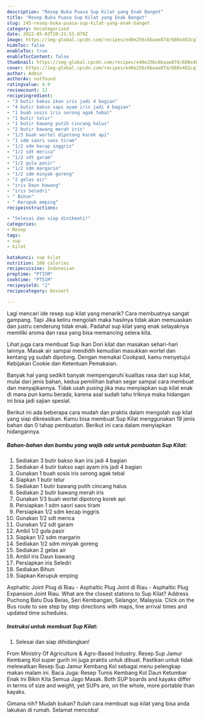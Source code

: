 ```yaml
---
description: "Resep Buka Puasa Sup Kilat yang Enak Banget"
title: "Resep Buka Puasa Sup Kilat yang Enak Banget"
slug: 245-resep-buka-puasa-sup-kilat-yang-enak-banget
category: Uncategorized
date: 2022-05-03T20:21:53.070Z
image: https://img-global.cpcdn.com/recipes/e40e256c6baae87d/680x482cq70/sup-kilat-foto-resep-utama.jpg
hideToc: false
enableToc: true
enableTocContent: false
thumbnail: https://img-global.cpcdn.com/recipes/e40e256c6baae87d/680x482cq70/sup-kilat-foto-resep-utama.jpg
cover: https://img-global.cpcdn.com/recipes/e40e256c6baae87d/680x482cq70/sup-kilat-foto-resep-utama.jpg
author: Admin
authorAv: notfound
ratingvalue: 4.9
reviewcount: 12
recipeingredient:
- "3 butir bakso ikan iris jadi 4 bagian"
- "4 butir bakso sapi ayam iris jadi 4 bagian"
- "1 buah sosis iris serong agak tebal"
- "1 butir telur"
- "1 butir bawang putih cincang halus"
- "2 butir bawang merah iris"
- "1/3 buah wortel dipotong korek api"
- "1 sdm saori saos tiram"
- "1/2 sdm kecap inggris"
- "1/2 sdt merica"
- "1/2 sdt garam"
- "1/2 gula pasir"
- "1/2 sdm margarin"
- "1/2 sdm minyak goreng"
- "2 gelas air"
- "iris Daun bawang"
- "iris Seledri"
- " Bihun"
- " Kerupuk emping"
recipeinstructions:

- "Selesai dan siap dinikmati!"
categories:
- Resep
tags:
- sup
- kilat

katakunci: sup kilat 
nutrition: 160 calories
recipecuisine: Indonesian
preptime: "PT35M"
cooktime: "PT51M"
recipeyield: "2"
recipecategory: Dessert

---
```



Lagi mencari ide resep sup kilat yang menarik? Cara membuatnya sangat gampang. Tapi Jika keliru mengolah maka hasilnya tidak akan memuaskan dan justru cenderung tidak enak. Padahal sup kilat yang enak selayaknya memiliki aroma dan rasa yang bisa memancing selera kita.


Lihat juga cara membuat Sup Ikan Dori kilat dan masakan sehari-hari lainnya. Masak air sampai mendidih kemudian masukkan wortel dan kentang yg sudah dipotong. Dengan memakai Cookpad, kamu menyetujui Kebijakan Cookie dan Ketentuan Pemakaian.

Banyak hal yang sedikit banyak mempengaruhi kualitas rasa dari sup kilat, mulai dari jenis bahan, kedua pemilihan bahan segar sampai cara membuat dan menyajikannya. Tidak usah pusing jika mau menyiapkan sup kilat enak di mana pun kamu berada, karena asal sudah tahu triknya maka hidangan ini bisa jadi sajian spesial.


Berikut ini ada beberapa cara mudah dan praktis dalam mengolah sup kilat yang siap dikreasikan. Kamu bisa membuat Sup Kilat menggunakan 19 jenis bahan dan 0 tahap pembuatan. Berikut ini cara dalam menyiapkan hidangannya.

<!--inarticleads1-->

##### Bahan-bahan dan bumbu yang wajib ada untuk pembuatan Sup Kilat:

1. Sediakan 3 butir bakso ikan iris jadi 4 bagian
1. Sediakan 4 butir bakso sapi ayam iris jadi 4 bagian
1. Gunakan 1 buah sosis iris serong agak tebal
1. Siapkan 1 butir telur
1. Sediakan 1 butir bawang putih cincang halus
1. Sediakan 2 butir bawang merah iris
1. Gunakan 1/3 buah wortel dipotong korek api
1. Persiapkan 1 sdm saori saos tiram
1. Persiapkan 1/2 sdm kecap inggris
1. Gunakan 1/2 sdt merica
1. Gunakan 1/2 sdt garam
1. Ambil 1/2 gula pasir
1. Siapkan 1/2 sdm margarin
1. Sediakan 1/2 sdm minyak goreng
1. Sediakan 2 gelas air
1. Ambil iris Daun bawang
1. Persiapkan iris Seledri
1. Sediakan  Bihun
1. Siapkan  Kerupuk emping


Asphaltic Joint Plug di Riau - Asphaltic Plug Joint di Riau - Asphaltic Plug Expansion Joint Riau. What are the closest stations to Sup Kilat? Address Puchong Batu Dua Belas, Seri Kembangan, Selangor, Malaysia. Click on the Bus route to see step by step directions with maps, line arrival times and updated time schedules. 

<!--inarticleads2-->

##### Instruksi untuk membuat Sup Kilat:


1. Selesai dan siap dihidangkan!

From Ministry Of Agriculture &amp; Agro-Based Industry. Resep Sup Jamur Kembang Kol super gurih ini juga praktis untuk dibuat. Pastikan untuk tidak melewatkan Resep Sup Jamur Kembang Kol sebagai menu pelengkap makan malam ini. Baca Juga: Resep Tumis Kembang Kol Daun Ketumbar Enak Ini Bikin Kita Semua Jago Masak. Both SUP boards and kayaks differ in terms of size and weight, yet SUPs are, on the whole, more portable than kayaks. 

Gimana nih? Mudah bukan? Itulah cara membuat sup kilat yang bisa anda lakukan di rumah. Selamat mencoba!
